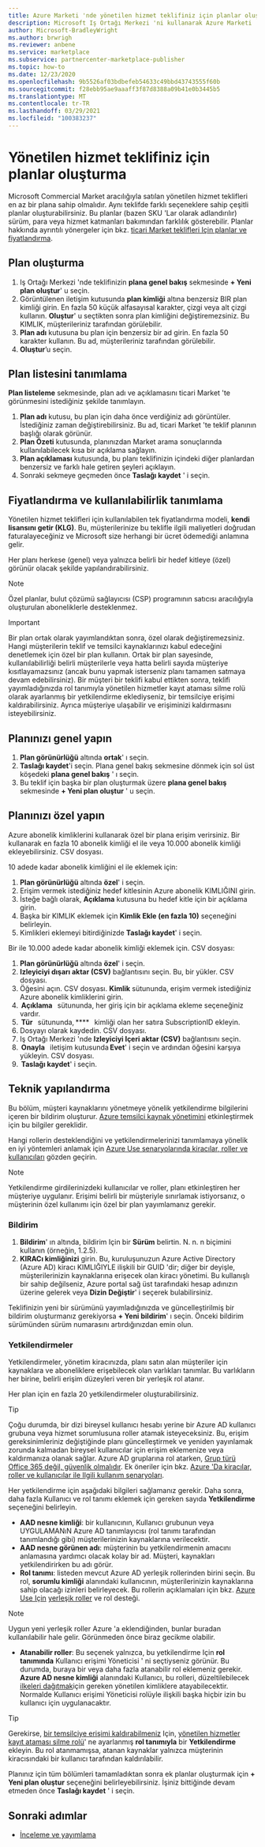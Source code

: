 ```yaml
---
title: Azure Marketi 'nde yönetilen hizmet teklifiniz için planlar oluşturma
description: Microsoft Iş Ortağı Merkezi 'ni kullanarak Azure Marketi 'nde yönetilen hizmet teklifiniz için planlar oluşturmayı öğrenin.
author: Microsoft-BradleyWright
ms.author: brwrigh
ms.reviewer: anbene
ms.service: marketplace
ms.subservice: partnercenter-marketplace-publisher
ms.topic: how-to
ms.date: 12/23/2020
ms.openlocfilehash: 9b5526af03bdbefeb54633c49bbd43743555f60b
ms.sourcegitcommit: f28ebb95ae9aaaff3f87d8388a09b41e0b3445b5
ms.translationtype: MT
ms.contentlocale: tr-TR
ms.lasthandoff: 03/29/2021
ms.locfileid: "100383237"
---
```

# <a name="how-to-create-plans-for-your-managed-service-offer"></a>Yönetilen hizmet teklifiniz için planlar oluşturma

Microsoft Commercial Market aracılığıyla satılan yönetilen hizmet teklifleri en az bir plana sahip olmalıdır. Aynı teklifde farklı seçeneklere sahip çeşitli planlar oluşturabilirsiniz. Bu planlar (bazen SKU 'Lar olarak adlandırılır) sürüm, para veya hizmet katmanları bakımından farklılık gösterebilir. Planlar hakkında ayrıntılı yönergeler için bkz. [ticari Market teklifleri Için planlar ve fiyatlandırma](./plans-pricing.md).

## <a name="create-a-plan"></a>Plan oluşturma

1. Iş Ortağı Merkezi 'nde teklifinizin **plana genel bakış** sekmesinde **+ Yeni plan oluştur**' u seçin.
2. Görüntülenen iletişim kutusunda **plan kimliği** altına benzersiz BIR plan kimliği girin. En fazla 50 küçük alfasayısal karakter, çizgi veya alt çizgi kullanın. **Oluştur**' u seçtikten sonra plan kimliğini değiştiremezsiniz. Bu KIMLIK, müşterileriniz tarafından görülebilir.
3. **Plan adı** kutusuna bu plan için benzersiz bir ad girin. En fazla 50 karakter kullanın. Bu ad, müşterileriniz tarafından görülebilir.
4. **Oluştur**’u seçin.

## <a name="define-the-plan-listing"></a>Plan listesini tanımlama

**Plan listeleme** sekmesinde, plan adı ve açıklamasını ticari Market 'te görünmesini istediğiniz şekilde tanımlayın.

1. **Plan adı** kutusu, bu plan için daha önce verdiğiniz adı görüntüler. İstediğiniz zaman değiştirebilirsiniz. Bu ad, ticari Market 'te teklif planının başlığı olarak görünür.
2. **Plan Özeti** kutusunda, planınızdan Market arama sonuçlarında kullanılabilecek kısa bir açıklama sağlayın.
3. **Plan açıklaması** kutusunda, bu planı teklifinizin içindeki diğer planlardan benzersiz ve farklı hale getiren şeyleri açıklayın.
4. Sonraki sekmeye geçmeden önce **Taslağı kaydet** ' i seçin.

## <a name="define-pricing-and-availability"></a>Fiyatlandırma ve kullanılabilirlik tanımlama

Yönetilen hizmet teklifleri için kullanılabilen tek fiyatlandırma modeli, **kendi lisansını getir (KLG)**. Bu, müşterilerinize bu teklifle ilgili maliyetleri doğrudan faturalayeceğiniz ve Microsoft size herhangi bir ücret ödemediği anlamına gelir.

Her planı herkese (genel) veya yalnızca belirli bir hedef kitleye (özel) görünür olacak şekilde yapılandırabilirsiniz.

> [!NOTE]
> Özel planlar, bulut çözümü sağlayıcısı (CSP) programının satıcısı aracılığıyla oluşturulan aboneliklerle desteklenmez.

> [!IMPORTANT]
> Bir plan ortak olarak yayımlandıktan sonra, özel olarak değiştiremezsiniz. Hangi müşterilerin teklif ve temsilci kaynaklarınızı kabul edeceğini denetlemek için özel bir plan kullanın. Ortak bir plan sayesinde, kullanılabilirliği belirli müşterilerle veya hatta belirli sayıda müşteriye kısıtlayamazsınız (ancak bunu yapmak isterseniz planı tamamen satmaya devam edebilirsiniz). Bir müşteri bir teklifi kabul ettikten sonra, teklifi yayımladığınızda rol tanımıyla yönetilen hizmetler kayıt ataması silme rolü olarak ayarlanmış bir yetkilendirme eklediyseniz, bir temsilciye erişimi kaldırabilirsiniz. Ayrıca müşteriye ulaşabilir ve erişiminizi kaldırmasını isteyebilirsiniz.

## <a name="make-your-plan-public"></a>Planınızı genel yapın

1. **Plan görünürlüğü** altında **ortak**' ı seçin.
2. **Taslağı kaydet**'i seçin. Plana genel bakış sekmesine dönmek için sol üst köşedeki **plana genel bakış** ' ı seçin.
3. Bu teklif için başka bir plan oluşturmak üzere **plana genel bakış** sekmesinde **+ Yeni plan oluştur** ' u seçin.

## <a name="make-your-plan-private"></a>Planınızı özel yapın

Azure abonelik kimliklerini kullanarak özel bir plana erişim verirsiniz. Bir kullanarak en fazla 10 abonelik kimliği el ile veya 10.000 abonelik kimliği ekleyebilirsiniz. CSV dosyası.

10 adede kadar abonelik kimliğini el ile eklemek için:

1. **Plan görünürlüğü** altında **özel**' i seçin.
2. Erişim vermek istediğiniz hedef kitlesinin Azure abonelik KIMLIĞINI girin.
3. İsteğe bağlı olarak, **Açıklama** kutusuna bu hedef kitle için bir açıklama girin.
4. Başka bir KIMLIK eklemek için **Kimlik Ekle (en fazla 10)** seçeneğini belirleyin.
5. Kimlikleri eklemeyi bitirdiğinizde **Taslağı kaydet**' i seçin.

Bir ile 10.000 adede kadar abonelik kimliği eklemek için. CSV dosyası:

1. **Plan görünürlüğü** altında **özel**' i seçin.
2. **Izleyiciyi dışarı aktar (CSV)** bağlantısını seçin. Bu, bir yükler. CSV dosyası.
3. Öğesini açın. CSV dosyası. **Kimlik** sütununda, erişim vermek istediğiniz Azure abonelik kimliklerini girin.
4.  **Açıklama**   sütununda, her giriş için bir açıklama ekleme seçeneğiniz vardır.
5.  **Tür**   sütununda, ****   kimliği olan her satıra SubscriptionID ekleyin.
6. Dosyayı olarak kaydedin. CSV dosyası.
7. Iş Ortağı Merkezi 'nde **Izleyiciyi Içeri aktar (CSV)** bağlantısını seçin.
8.  **Onayla**   iletişim kutusunda **Evet**' i seçin ve ardından öğesini karşıya yükleyin. CSV dosyası.
9.  **Taslağı kaydet**' i seçin.

## <a name="technical-configuration"></a>Teknik yapılandırma

Bu bölüm, müşteri kaynaklarını yönetmeye yönelik yetkilendirme bilgilerini içeren bir bildirim oluşturur. [Azure temsilci kaynak yönetimini](../lighthouse/concepts/azure-delegated-resource-management.md) etkinleştirmek için bu bilgiler gereklidir.

Hangi rollerin desteklendiğini ve yetkilendirmelerinizi tanımlamaya yönelik en iyi yöntemleri anlamak için [Azure Use senaryolarında kiracılar, roller ve kullanıcıları](../lighthouse/concepts/tenants-users-roles.md#best-practices-for-defining-users-and-roles) gözden geçirin.

> [!NOTE]
> Yetkilendirme girdilerinizdeki kullanıcılar ve roller, planı etkinleştiren her müşteriye uygulanır. Erişimi belirli bir müşteriyle sınırlamak istiyorsanız, o müşterinin özel kullanımı için özel bir plan yayımlamanız gerekir.

### <a name="manifest"></a>Bildirim

1. **Bildirim**' ın altında, bildirim Için bir **Sürüm** belirtin. N. n. n biçimini kullanın (örneğin, 1.2.5).
2. **KIRACı kimliğinizi** girin. Bu, kuruluşunuzun Azure Active Directory (Azure AD) kiracı KIMLIĞIYLE ilişkili bir GUID 'dir; diğer bir deyişle, müşterilerinizin kaynaklarına erişecek olan kiracı yönetimi. Bu kullanışlı bir sahip değilseniz, Azure portal sağ üst tarafındaki hesap adınızın üzerine gelerek veya **Dizin Değiştir**' i seçerek bulabilirsiniz.

Teklifinizin yeni bir sürümünü yayımladığınızda ve güncelleştirilmiş bir bildirim oluşturmanız gerekiyorsa **+ Yeni bildirim**' ı seçin. Önceki bildirim sürümünden sürüm numarasını artırdığınızdan emin olun.

### <a name="authorizations"></a>Yetkilendirmeler

Yetkilendirmeler, yönetim kiracınızda, planı satın alan müşteriler için kaynaklara ve aboneliklere erişebilecek olan varlıkları tanımlar. Bu varlıkların her birine, belirli erişim düzeyleri veren bir yerleşik rol atanır.

Her plan için en fazla 20 yetkilendirmeler oluşturabilirsiniz.

> [!TIP]
> Çoğu durumda, bir dizi bireysel kullanıcı hesabı yerine bir Azure AD kullanıcı grubuna veya hizmet sorumlusuna roller atamak isteyeceksiniz. Bu, erişim gereksinimleriniz değiştiğinde planı güncelleştirmek ve yeniden yayınlamak zorunda kalmadan bireysel kullanıcılar için erişim eklemenize veya kaldırmanıza olanak sağlar. Azure AD gruplarına rol atarken, [Grup türü Office 365 değil, güvenlik olmalıdır](../active-directory/fundamentals/active-directory-groups-create-azure-portal.md). Ek öneriler için bkz. [Azure 'Da kiracılar, roller ve kullanıcılar ile Ilgili kullanım senaryoları](../lighthouse/concepts/tenants-users-roles.md).

Her yetkilendirme için aşağıdaki bilgileri sağlamanız gerekir. Daha sonra, daha fazla Kullanıcı ve rol tanımı eklemek için gereken sayıda **Yetkilendirme** seçeneğini belirleyin.

* **AAD nesne kimliği**: bir kullanıcının, Kullanıcı grubunun veya UYGULAMANıN Azure AD tanımlayıcısı (rol tanımı tarafından tanımlandığı gibi) müşterilerinizin kaynaklarına verilecektir.
* **AAD nesne görünen adı**: müşterinin bu yetkilendirmenin amacını anlamasına yardımcı olacak kolay bir ad. Müşteri, kaynakları yetkilendirirken bu adı görür.
* **Rol tanımı**: listeden mevcut Azure AD yerleşik rollerinden birini seçin. Bu rol, **sorumlu kimliği** alanındaki kullanıcının, müşterilerinizin kaynaklarına sahip olacağı izinleri belirleyecek. Bu rollerin açıklamaları için bkz. [Azure Use Için](../lighthouse/concepts/tenants-users-roles.md#role-support-for-azure-lighthouse) [yerleşik roller](../role-based-access-control/built-in-roles.md) ve rol desteği.

> [!NOTE]
> Uygun yeni yerleşik roller Azure 'a eklendiğinden, bunlar buradan kullanılabilir hale gelir. Görünmeden önce biraz gecikme olabilir.

* **Atanabilir roller**: Bu seçenek yalnızca, bu yetkilendirme Için **rol tanımında** Kullanıcı erişimi Yöneticisi ' ni seçtiyseniz görünür. Bu durumda, buraya bir veya daha fazla atanabilir rol eklemeniz gerekir. **Azure AD nesne kimliği** alanındaki Kullanıcı, bu rolleri, düzeltilebilecek [ilkeleri dağıtmak](../lighthouse/how-to/deploy-policy-remediation.md)için gereken yönetilen kimliklere atayabilecektir. Normalde Kullanıcı erişimi Yöneticisi rolüyle ilişkili başka hiçbir izin bu kullanıcı için uygulanacaktır.

> [!TIP]
> Gerekirse, [bir temsilciye erişimi kaldırabilmeniz](../lighthouse/how-to/remove-delegation.md) Için, [yönetilen hizmetler kayıt ataması silme rolü](../role-based-access-control/built-in-roles.md#managed-services-registration-assignment-delete-role)' ne ayarlanmış **rol tanımıyla** bir **Yetkilendirme** ekleyin. Bu rol atanmamışsa, atanan kaynaklar yalnızca müşterinin kiracısındaki bir kullanıcı tarafından kaldırılabilir.

Planınız için tüm bölümleri tamamladıktan sonra ek planlar oluşturmak için **+ Yeni plan oluştur** seçeneğini belirleyebilirsiniz. İşiniz bittiğinde devam etmeden önce **Taslağı kaydet** ' i seçin.

## <a name="next-steps"></a>Sonraki adımlar

* [İnceleme ve yayımlama](review-publish-offer.md)
